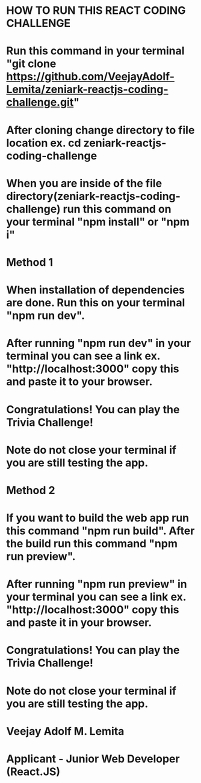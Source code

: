 # HOW TO RUN THIS REACT CODING CHALLENGE

# Run this command in your terminal "git clone https://github.com/VeejayAdolf-Lemita/zeniark-reactjs-coding-challenge.git"

# After cloning change directory to file location ex. cd zeniark-reactjs-coding-challenge

# When you are inside of the file directory(zeniark-reactjs-coding-challenge) run this command on your terminal "npm install" or "npm i"

# Method 1

# When installation of dependencies are done. Run this on your terminal "npm run dev".

# After running "npm run dev" in your terminal you can see a link ex. "http://localhost:3000" copy this and paste it to your browser.

# Congratulations! You can play the Trivia Challenge!

# Note do not close your terminal if you are still testing the app.

# Method 2

# If you want to build the web app run this command "npm run build". After the build run this command "npm run preview".

# After running "npm run preview" in your terminal you can see a link ex. "http://localhost:3000" copy this and paste it in your browser.

# Congratulations! You can play the Trivia Challenge!

# Note do not close your terminal if you are still testing the app.

# Veejay Adolf M. Lemita

# Applicant - Junior Web Developer (React.JS)
